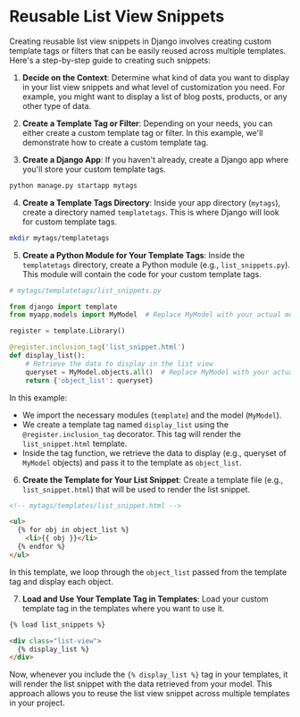 # Reusable List View Snippets

Creating reusable list view snippets in Django involves creating custom template tags or filters that can be easily reused across multiple templates. Here's a step-by-step guide to creating such snippets:

1. **Decide on the Context**: Determine what kind of data you want to display in your list view snippets and what level of customization you need. For example, you might want to display a list of blog posts, products, or any other type of data.

2. **Create a Template Tag or Filter**: Depending on your needs, you can either create a custom template tag or filter. In this example, we'll demonstrate how to create a custom template tag.

3. **Create a Django App**: If you haven't already, create a Django app where you'll store your custom template tags.

```bash
python manage.py startapp mytags
```

4. **Create a Template Tags Directory**: Inside your app directory (`mytags`), create a directory named `templatetags`. This is where Django will look for custom template tags.

```bash
mkdir mytags/templatetags
```

5. **Create a Python Module for Your Template Tags**: Inside the `templatetags` directory, create a Python module (e.g., `list_snippets.py`). This module will contain the code for your custom template tags.

```python
# mytags/templatetags/list_snippets.py

from django import template
from myapp.models import MyModel  # Replace MyModel with your actual model

register = template.Library()

@register.inclusion_tag('list_snippet.html')
def display_list():
    # Retrieve the data to display in the list view
    queryset = MyModel.objects.all()  # Replace MyModel with your actual model
    return {'object_list': queryset}
```

In this example:
- We import the necessary modules (`template`) and the model (`MyModel`).
- We create a template tag named `display_list` using the `@register.inclusion_tag` decorator. This tag will render the `list_snippet.html` template.
- Inside the tag function, we retrieve the data to display (e.g., queryset of `MyModel` objects) and pass it to the template as `object_list`.

6. **Create the Template for Your List Snippet**: Create a template file (e.g., `list_snippet.html`) that will be used to render the list snippet.

```html
<!-- mytags/templates/list_snippet.html -->

<ul>
  {% for obj in object_list %}
    <li>{{ obj }}</li>
  {% endfor %}
</ul>
```

In this template, we loop through the `object_list` passed from the template tag and display each object.

7. **Load and Use Your Template Tag in Templates**: Load your custom template tag in the templates where you want to use it.

```html
{% load list_snippets %}

<div class="list-view">
  {% display_list %}
</div>
```

Now, whenever you include the `{% display_list %}` tag in your templates, it will render the list snippet with the data retrieved from your model. This approach allows you to reuse the list view snippet across multiple templates in your project.